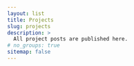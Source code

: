 ```yaml
---
layout: list
title: Projects
slug: projects
description: >
  All project posts are published here.
# no_groups: true
sitemap: false
---
```


